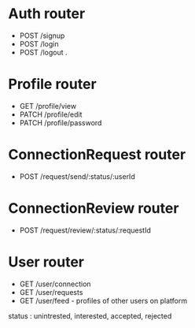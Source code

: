 # Auth router
- POST /signup
- POST /login
- POST /logout .

# Profile router
- GET /profile/view 
- PATCH /profile/edit 
- PATCH /profile/password 

# ConnectionRequest router
- POST /request/send/:status/:userId

# ConnectionReview router
- POST /request/review/:status/:requestId


# User router
- GET /user/connection
- GET /user/requests
- GET /user/feed - profiles of other users on platform

status : unintrested, interested, accepted, rejected